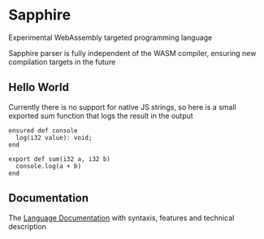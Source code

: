 # Sapphire

Experimental WebAssembly targeted programming language

Sapphire parser is fully independent of the WASM compiler, ensuring new compilation targets in the future

## Hello World

Currently there is no support for native JS strings, so here is a small exported sum function that logs the result in the output

```
ensured def console
  log(i32 value): void;
end

export def sum(i32 a, i32 b)
  console.log(a + b)
end
```

## Documentation

The [Language Documentation](docs/lang.md) with syntaxis, features and technical description